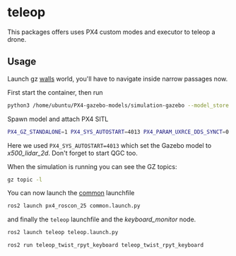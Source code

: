 # teleop

This packages offers uses PX4 custom modes and executor to teleop a drone.

## Usage

Launch gz [walls](https://github.com/PX4/PX4-gazebo-models/blob/e05f4312d3f28aa621157610584a4870406cb6d3/worlds/walls.sdf) world, you'll have to navigate inside narrow passages now.

First start the container, then run

```sh
python3 /home/ubuntu/PX4-gazebo-models/simulation-gazebo --model_store /home/ubuntu/PX4-gazebo-models/ --world walls
```

Spawn model and attach PX4 SITL

```sh
PX4_GZ_STANDALONE=1 PX4_SYS_AUTOSTART=4013 PX4_PARAM_UXRCE_DDS_SYNCT=0 /home/ubuntu/px4_sitl/bin/px4 -w /home/ubuntu/px4_sitl/romfs
```

Here we used `PX4_SYS_AUTOSTART=4013` which set the Gazebo model to _x500_lidar_2d_.
Don't forget to start QGC too.

When the simulation is running you can see the GZ topics:

```sh
gz topic -l
```

You can now launch the [common](../px4_roscon_25/README.md) launchfile

```sh
ros2 launch px4_roscon_25 common.launch.py
```

and finally the `teleop` launchfile and the _keyboard_monitor_ node.

```sh
ros2 launch teleop teleop.launch.py
```

```sh
ros2 run teleop_twist_rpyt_keyboard teleop_twist_rpyt_keyboard
```
